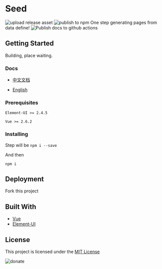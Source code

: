 # Seed

![upload release asset](https://github.com/mizuka-wu/Seed/workflows/upload%20release%20asset/badge.svg)
![publish to npm](https://github.com/mizuka-wu/Seed/workflows/publish%20to%20npm/badge.svg)
One step generating pages from data define!
![Publish docs to github actions](https://github.com/mizuka-wu/Seed/workflows/Publish%20docs%20to%20github%20actions/badge.svg)

## Getting Started

Building, place waiting.

### Docs

- [中文文档](http://www.mizuka.top/seed/)

- [English](./)

### Prerequisites

`Element-UI >= 2.4.5`

`Vue >= 2.6.2`

### Installing

Step will be
`npm i --save`

And then

`npm i`

## Deployment

Fork this project

## Built With

- [Vue](https://cn.vuejs.org/index.html)
- [Element-UI](https://element.eleme.cn/#/zh-CN/component/quickstart)

## License

This project is licensed under the [MIT License](./LICENSE)

![donate](https://github.com/mizuka-wu/mizuka-wu.github.io/blob/master/assets/donate.jpg?raw=true)
